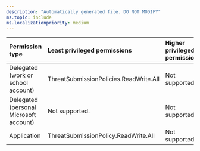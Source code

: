 ```yaml
---
description: "Automatically generated file. DO NOT MODIFY"
ms.topic: include
ms.localizationpriority: medium
---
```


|Permission type|Least privileged permissions|Higher privileged permissions|
|:---|:---|:---|
|Delegated (work or school account)|ThreatSubmissionPolicies.ReadWrite.All|Not supported.|
|Delegated (personal Microsoft account)|Not supported.|Not supported.|
|Application|ThreatSubmissionPolicy.ReadWrite.All|Not supported.|

